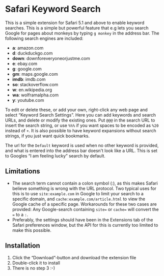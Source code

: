 Safari Keyword Search
=====================

This is a simple extension for Safari 5.1 and above to enable keyword searches. This is a simple but powerful feature that e.g lets you search Google for pages about monkeys by typing `g monkey` in the address bar. The following search engines are included:

- **a**: amazon.com
- **d**: duckduckgo.com
- **down**: downforeveryoneorjustme.com
- **e**: ebay.com
- **g**: google.com
- **gm**: maps.google.com
- **imdb**: imdb.com
- **so**: stackoverflow.com
- **w**: en.wikipedia.org
- **wa**: wolframalpha.com
- **y**: youtube.com

To edit or delete these, or add your own, right-click any web page and select “Keyword Search Settings”. Here you can add keywords and search URLs, and delete or modify the existing ones. Put `@@@` in the search URL to insert the search string, or use `%%%` if you want spaces to be encoded as `%20` instead of `+`. It is also possible to have keyword expansions without search strings, if you just want quick bookmarks.

The url for the `Default` keyword is used when no other keyword is provided, and what is entered into the address bar doesn't look like a URL. This is set to Googles “I am feeling lucky” search by default.

Limitations
-----------

- The search term cannot contain a colon symbol (:), as this makes Safari believe something is wrong with the URL protocol. Two typical uses for this is to use `site:example.com` in Google to limit your search to a specific domain, and `cache:example.com/article.html` to view the Google cache of a specific page. Workarounds for these two cases are provided: Any Google-search containing `site=` or `cache=` will convert the `=` to a `:`.
- Preferably, the settings should have been in the Extensions tab of the Safari preferences window, but the API for this is currently too limited to make this possible.

Installation
------------

1. Click the “Download”-button and download the extension file
2. Double-click it to install
3. There is no step 3 :-)